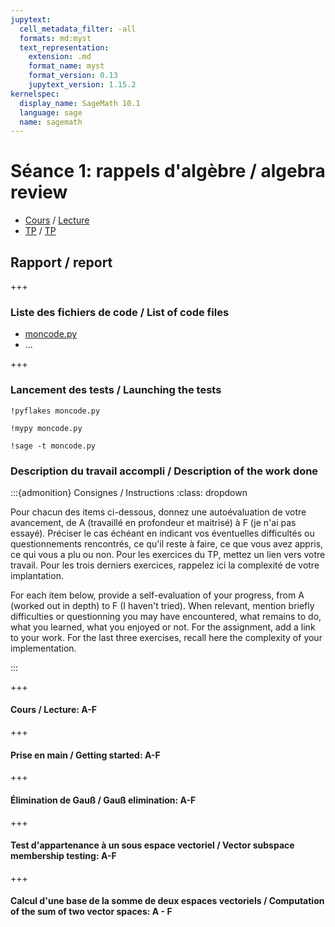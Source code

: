 ```yaml
---
jupytext:
  cell_metadata_filter: -all
  formats: md:myst
  text_representation:
    extension: .md
    format_name: myst
    format_version: 0.13
    jupytext_version: 1.15.2
kernelspec:
  display_name: SageMath 10.1
  language: sage
  name: sagemath
---
```


# Séance 1: rappels d'algèbre / algebra review

- [Cours](algebre.md) / [Lecture](algebra.md)
- [TP](TP.md) / [TP](assignment.md)

## Rapport / report

+++

### Liste des fichiers de code / List of code files

- [moncode.py](moncode.py)
- ...

+++

### Lancement des tests / Launching the tests

```{code-cell} ipython3
!pyflakes moncode.py
```

```{code-cell} ipython3
!mypy moncode.py
```

```{code-cell} ipython3
!sage -t moncode.py
```

### Description du travail accompli / Description of the work done

:::{admonition} Consignes / Instructions
:class: dropdown

Pour chacun des items ci-dessous, donnez une autoévaluation de votre
avancement, de A (travaillé en profondeur et maitrisé) à F (je n'ai
pas essayé). Préciser le cas échéant en indicant vos éventuelles
difficultés ou questionnements rencontrés, ce qu'il reste à faire, ce
que vous avez appris, ce qui vous a plu ou non. Pour les exercices du
TP, mettez un lien vers votre travail. Pour les trois derniers
exercices, rappelez ici la complexité de votre implantation.

For each item below, provide a self-evaluation of your progress, from
A (worked out in depth) to F (I haven't tried). When relevant, mention
briefly difficulties or questionning you may have encountered, what
remains to do, what you learned, what you enjoyed or not. For the
assignment, add a link to your work. For the last three exercises,
recall here the complexity of your implementation.

:::

+++

#### Cours / Lecture: A-F

+++

#### Prise en main / Getting started: A-F

+++

#### Élimination de Gauß / Gauß elimination: A-F

+++

#### Test d'appartenance à un sous espace vectoriel / Vector subspace membership testing: A-F

+++

#### Calcul d'une base de la somme de deux espaces vectoriels / Computation of the sum of two vector spaces: A - F

